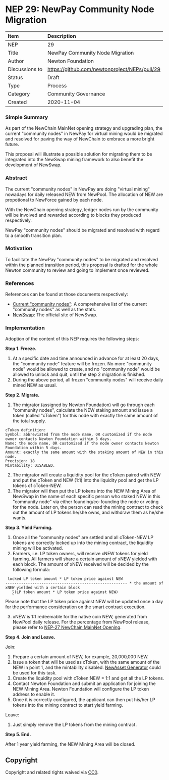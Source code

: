# NEP 29: NewPay Community Node Migration

| Item | Description |
|:-|:-|
| NEP | 29 |
| Title | NewPay Community Node Migration |
| Author | Newton Foundation |
| Discussions to | https://github.com/newtonproject/NEPs/pull/29 |
| Status | Draft |
| Type | Process |
| Category | Community Governance |
| Created | 2020-11-04 |


### Simple Summary

As part of the NewChain MainNet opening strategy and upgrading plan, the current "community nodes" in NewPay for virtual mining would be migrated and resolved for paving the way of NewChain to embrace a more bright future.

This proposal will illustrate a possible solution for migrating them to be integrated into the NewSwap mining framework to also benefit the development of NewSwap.

### Abstract

The current "community nodes" in NewPay are doing "virtual mining" nowadays for daily released NEW from NewPool. The allocation of NEW are propotional to NewForce gained by each node.

With the NewChain opening strategy, ledger nodes run by the community will be involved and rewarded according to blocks they produced respectively.

NewPay "community nodes" should be migrated and resolved with regard to a smooth transition plan.

### Motivation

To facilitate the NewPay "community nodes" to be migrated and resolved within the planned transition period, this proposal is drafted for the whole Newton community to review and going to implement once reviewed.

### References

References can be found at those documents respectively:

- [Current "community nodes"](https://explorer.newtonproject.org/nodes): A comprehensive list of the current "community nodes" as well as the stats.
- [NewSwap](https://newswap.org): The official site of NewSwap.

### Implementation

Adoption of the content of this NEP requires the following steps:

**Step 1. Freeze.**

1. At a specific date and time announced in advance for at least 20 days, the "community node" feature will be frozen. No more "community node" would be allowed to create, and no "community node" would be allowed to unlock and quit, until the step 2 migration is finished.
2. During the above period, all frozen "community nodes" will receive daily mined NEW as usual.


**Step 2. Migrate.**

1. The migrator (assigned by Newton Foundation) will go through each "community nodes", calculate the NEW staking amount and issue a token (called "cToken") for this node with exactly the same amount of the total supply. 

```
cToken definition:
Symbol: abbreviated from the node name, OR customized if the node owner contacts Newton Foundation within 5 days.
Name: the node name, OR customized if the node owner contacts Newton Foundation within 5 days.
Amount: exactly the same amount with the staking amount of NEW in this node.
Precision: 18
Mintability: DISABLED.
```

2. The migrator will create a liquidity pool for the cToken paired with NEW and put the cToken and NEW (1:1) into the liquidity pool and get the LP tokens of cToken-NEW.
3. The migrator will then put the LP tokens into the NEW Mining Area of NewSwap in the name of each specific person who staked NEW in this "community node" via either founding/co-founding the node or voting for the node. Later on, the person can read the mining contract to check out the amount of LP tokens he/she owns, and withdraw them as he/she wants.


**Step 3. Yield Farming.**

1. Once all the "community nodes" are settled and all cToken-NEW LP tokens are correctly locked up into the mining contract, the liquidity mining will be activated.
2. Farmers, i.e. LP token owners, will receive xNEW tokens for yield farming. All farmers will share a certain amount of xNEW yielded with each block. The amount of xNEW received will be decided by the following formula:

```
 locked LP token amount * LP token price against NEW 
------------------------------------------------------ * the amount of xNEW yielded with a certain block
   ∑(LP token amount * LP token price against NEW)
```

Please note that the LP token price against NEW will be updated once a day for the performance consideration on the smart contract execution.

3. xNEW is 1:1 redeemable for the native coin NEW, generated from NewPool daily release. For the percentage from NewPool release, please refer to [NEP-27 NewChain MainNet Opening](https://github.com/newtonproject/NEPs/blob/master/NEPS/nep-27.md).


**Step 4. Join and Leave.**

Join:
1. Prepare a certain amount of NEW, for example, 20,000,000 NEW.
2. Issue a token that will be used as cToken, with the same amount of the NEW in point 1, and the mintability disabled. [NewAsset Generator](https://www.newtonproject.org/newasset-generator/) could be used for this task.
3. Create the liquidity pool with cToken:NEW = 1:1 and get all the LP tokens.
4. Contact Newton Foundation and submit an application for joining the NEW Mining Area. Newton Foundation will configure the LP token address to enable it.
5. Once it is correctly configured, the applicant can then put his/her LP tokens into the mining contract to start yield farming.

Leave:
1. Just simply remove the LP tokens from the mining contract.


**Step 5. End.**

After 1 year yield farming, the NEW Mining Area will be closed.


## Copyright

Copyright and related rights waived via [CC0](https://creativecommons.org/publicdomain/zero/1.0/).

